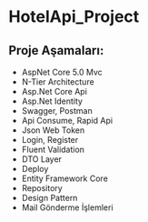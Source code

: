 # HotelApi_Project

## Proje Aşamaları:
* AspNet Core 5.0 Mvc
* N-Tier Architecture
* Asp.Net Core Api
* Asp.Net Identity
* Swagger, Postman
* Api Consume, Rapid Api
* Json Web Token
* Login,  Register
* Fluent Validation
* DTO Layer
* Deploy
* Entity Framework Core
* Repository
* Design Pattern
* Mail Gönderme İşlemleri
